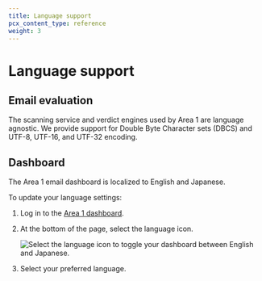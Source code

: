 ```yaml
---
title: Language support
pcx_content_type: reference
weight: 3
---
```


# Language support

## Email evaluation

The scanning service and verdict engines used by Area 1 are language agnostic. We provide support for Double Byte Character sets (DBCS) and UTF-8, UTF-16, and UTF-32 encoding.

## Dashboard

The Area 1 email dashboard is localized to English and Japanese. 

To update your language settings:

1. Log in to the [Area 1 dashboard](https://horizon.area1security.com/).
2. At the bottom of the page, select the language icon.

    ![Select the language icon to toggle your dashboard between English and Japanese.](/email-security/static/language-switcher.png)
3. Select your preferred language.
